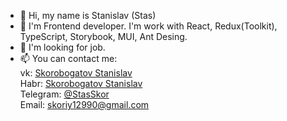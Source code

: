 - 👋 Hi, my name is Stanislav (Stas)
- 👀 I'm Frontend developer. I'm work with React, Redux(Toolkit), TypeScript, Storybook, MUI, Ant Desing.
- :link: I'm looking for job.
- 📫 You can contact me:<br>
  vk: <a href='https://vk.com/id81696211' target="_blank">Skorobogatov Stanislav</a><br>
  Habr: <a href='https://career.habr.com/beliy-beret' target="_blank">Skorobogatov Stanislav</a><br>
  Telegram: <a href='https://t.me/StanislavSkor'>@StasSkor</a><br>
  Email: <a href='mailto:skoriy12990@gmail.com'>skoriy12990@gmail.com</a><br>
